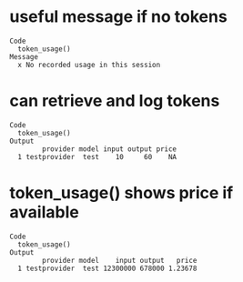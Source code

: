 # useful message if no tokens

    Code
      token_usage()
    Message
      x No recorded usage in this session

# can retrieve and log tokens

    Code
      token_usage()
    Output
            provider model input output price
      1 testprovider  test    10     60    NA

# token_usage() shows price if available

    Code
      token_usage()
    Output
            provider model    input output   price
      1 testprovider  test 12300000 678000 1.23678

